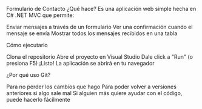 Formulario de Contacto
¿Qué hace?
Es una aplicación web simple hecha en C# .NET MVC que permite:

Enviar mensajes a través de un formulario
Ver una confirmación cuando el mensaje se envía
Mostrar todos los mensajes recibidos en una tabla

Cómo ejecutarlo

Clona el repositorio
Abre el proyecto en Visual Studio
Dale click a "Run" (o presiona F5)
¡Listo! La aplicación se abrirá en tu navegador

¿Por qué uso Git?

Para no perder los cambios que hago
Para poder volver a versiones anteriores si algo sale mal
Si alguien más quiere ayudar con el código, puede hacerlo fácilmente